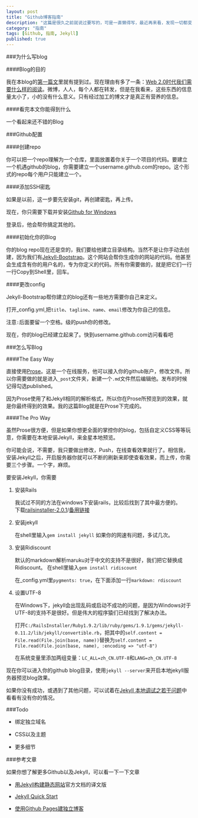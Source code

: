 ```yaml
---
layout: post
title: "Github博客指南"
description: "这篇是很久之前就说过要写的，可是一直懒得写，最近再来看，发现一切都变得简单了。所以就有了你看到的这篇Blog，我在这里讲述了怎么用最简单的办法建立和编辑github blog"
category: "指南"
tags: [Github, 指南, Jekyll]
published: true
---
```

###为什么写blog

####Blog的目的

我在本blog的[第一篇文](http://itester.me/hello-world/)里就有提到过。现在理由有多了一条：[Web 2.0时代我们需要什么样的阅读](http://www.williamlong.info/archives/3135.html)。微博，人人，每个人都在转发，但是在我看来，这些东西的信息量太小了，小的没有什么意义。只有经过加工的博文才是真正有营养的信息。

####看完本文你能得到什么

一个看起来还不错的Blog

###Github配置

####创建repo

你可以把一个repo理解为一个仓库，里面放置着你关于一个项目的代码。要建立一个机遇github的blog，你需要建立一个username.github.com的repo。这个形式的repo每个用户只能建立一个。

####添加SSH密匙

如果是以前，这一步要先安装git，再创建密匙，再上传。

现在，你只需要下载并安装[Github for Windows](http://github-windows.s3.amazonaws.com/GitHubSetup.exe)

登录后，他会帮你搞定其他的。

####初始化你的Blog

你的blog repo现在还是空的，我们要给他建立目录结构。当然不是让你手动去创建，因为我们有[Jekyll-Bootstrap](http://jekyllbootstrap.com/)。这个网站会帮你生成你的网站的代码。他甚至会生成含有你的用户名的，专为你定义的代码。所有你需要做的，就是把它们一行一行Copy到Shell里，回车。

####更改config

Jekyll-Bootstrap帮你建立的blog还有一些地方需要你自己来定义。

打开_config.yml,把`title`、`tagline`、`name`、`email`修改为你自己的信息。

注意`:`后面要留一个空格。级的push你的修改。

现在，你的blog已经建立起来了。快到username.github.com访问看看吧

###怎么写Blog

####The Easy Way

直接使用[Prose](http://prose.io)。这是一个在线服务，他可以接入你的github账户，修改文件。所以你需要做的就是进入`_post`文件夹，新建一个`.md`文件然后编辑他。发布的时候记得勾选published。

因为Prose使用了和Jekyll相同的解析格式，所以你在Prose所预览到的效果，就是你最终得到的效果。我的这篇Blog就是在Prose下完成的。

####The Pro Way

虽然Prose很方便，但是如果你想更全面的掌控你的blog，包括自定义CSS等等玩意，你需要在本地安装Jekyll，来金星本地预览。

你可能会说，不需要，我只要做出修改，Push，在线查看效果就行了。相信我，安装Jekyll之后，开启服务器你就可以不断的刷新来即使查看效果，而上传，你需要三个步骤。一个字，麻烦。

要安装Jekyll，你需要

1. 安装Rails

	我试过不同的方法在windows下安装rails，比较后找到了其中最方便的。  
    下载[railsinstaller-2.0.1](http://kuai.xunlei.com/d/ADWIMODJRJBB)/[备用链接](http://115.com/file/dpca6xj8#railsinstaller-2.0.1.exe)
    
2. 安装jekyll
	
    在shell里输入`gem install jekyll`  如果你的网速有问题，多试几次。
    
3. 安装Ridiscount

	默认的markdown解析maruku对于中文的支持不是很好，我们把它替换成Ridiscount。
    在shell里输入`gem install ridiscount`
    
    在_config.yml里`pygments: true`，在下面添加一行`markdown: rdiscount`
    
4. 设置UTF-8

	在Windows下，jekyll会出现乱码或启动不成功的问题，是因为Windows对于UTF-8的支持不是很好。但是伟大的程序猿们已经找到了解决办法。
    
    打开`C:/RailsInstaller/Ruby1.9.2/lib/ruby/gems/1.9.1/gems/jekyll-0.11.2/lib/jekyll/convertible.rb`，把其中的`self.content = File.read(File.join(base, name))`替换为`self.content = File.read(File.join(base, name), :encoding => "utf-8")`
    
    在系统变量里添加两组变量：`LC_ALL=zh_CN.UTF-8`和`LANG=zh_CN.UTF-8`
    
现在你可以进入你的github blog目录，使用`jekyll --server`来开启本地jekyll服务器预览blog效果。

如果你没有成功，或遇到了其他问题，可以试着在[Jekyll 本地调试之若干问题](http://chxt6896.github.com/blog/2012/02/13/blog-jekyll-native.html)中看看有没有你的情况。
    
###Todo

- 绑定独立域名

- CSS以及主题

- 更多细节

###参考文章

如果你想了解更多Github以及Jekyll，可以看一下一下文章

- [用Jekyll构建静态网站](http://chen.yanping.me/cn/blog/2011/12/15/building-static-sites-with-jekyll/)官方文档的译文版

- [Jekyll Quick Start](http://jekyllbootstrap.com/usage/jekyll-quick-start.html)

- [使用Github Pages建独立博客](http://beiyuu.com/github-pages/)
	






